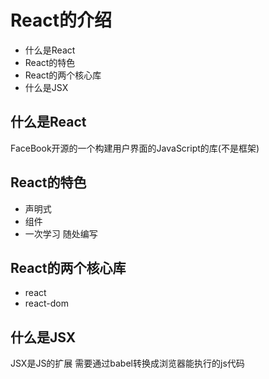 
# **React的介绍**
* 什么是React
* React的特色
* React的两个核心库
* 什么是JSX

## **什么是React**
FaceBook开源的一个构建用户界面的JavaScript的库(不是框架)

## **React的特色**
* 声明式
* 组件
* 一次学习 随处编写

## **React的两个核心库**
* react
* react-dom

## **什么是JSX**
JSX是JS的扩展 需要通过babel转换成浏览器能执行的js代码
